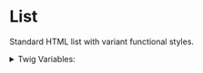 <!-- This is the general documentation layout. Add or remove any sections as needed, but try to stay consistent across components. -->
# List

Standard HTML list with variant functional styles.

<details>
  <summary>Twig Variables:</summary>

  ```
  variant: "ul", ... UL by default else option for OL or none
  layout: null ... Optional 'grid' layout can be used
  set_padding: true, ... optionally adds .box padding
  items: [
    {
      label: "Sed ut",
      text: "Unde omnis iste",
    },
    {
      label: "Voluptatem",
      text: "Doloremque laudantium",
    },
    {
      label: "Eaque ipsa",
      text: "Ab illo inventore",
    }
  ],
  ```
</details>
